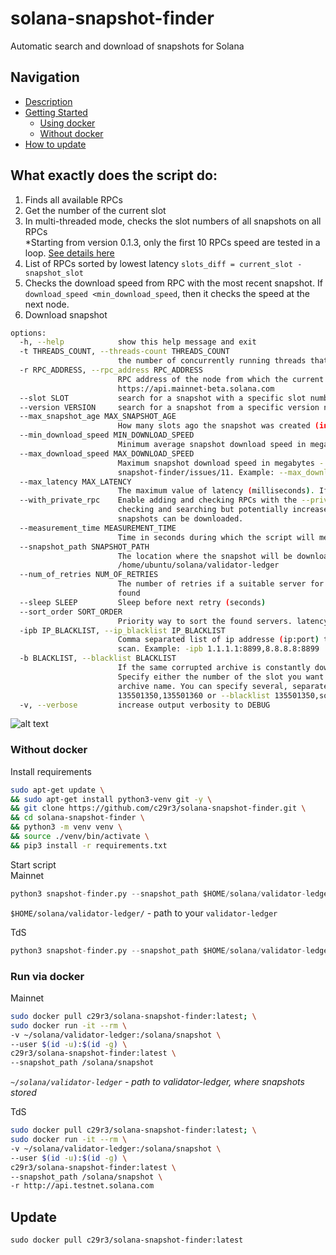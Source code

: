 # solana-snapshot-finder
Automatic search and download of snapshots for Solana  

## Navigation  

* [Description](#what-exactly-does-the-script-do)
* [Getting Started]()
    - [Using docker](#run-via-docker)  
    - [Without docker](#without-docker)  
* [How to update](#update)

## What exactly does the script do:  
1. Finds all available RPCs  
2. Get the number of the current slot  
3. In multi-threaded mode, checks the slot numbers of all snapshots on all RPCs  
*Starting from version 0.1.3, only the first 10 RPCs speed are tested in a loop. [See details here](https://github.com/c29r3/solana-snapshot-finder/releases/tag/0.1.3)
5. List of RPCs sorted by lowest latency
`slots_diff = current_slot - snapshot_slot`
5. Checks the download speed from RPC with the most recent snapshot. If `download_speed <min_download_speed`, then it checks the speed at the next node.  
6. Download snapshot  
```bash
options:
  -h, --help            show this help message and exit
  -t THREADS_COUNT, --threads-count THREADS_COUNT
                        the number of concurrently running threads that check snapshots for rpc nodes
  -r RPC_ADDRESS, --rpc_address RPC_ADDRESS
                        RPC address of the node from which the current slot number will be taken
                        https://api.mainnet-beta.solana.com
  --slot SLOT           search for a snapshot with a specific slot number (useful for network restarts)
  --version VERSION     search for a snapshot from a specific version node
  --max_snapshot_age MAX_SNAPSHOT_AGE
                        How many slots ago the snapshot was created (in slots)
  --min_download_speed MIN_DOWNLOAD_SPEED
                        Minimum average snapshot download speed in megabytes
  --max_download_speed MAX_DOWNLOAD_SPEED
                        Maximum snapshot download speed in megabytes - https://github.com/c29r3/solana-
                        snapshot-finder/issues/11. Example: --max_download_speed 192
  --max_latency MAX_LATENCY
                        The maximum value of latency (milliseconds). If latency > max_latency --> skip
  --with_private_rpc    Enable adding and checking RPCs with the --private-rpc option.This slow down
                        checking and searching but potentially increases the number of RPCs from which
                        snapshots can be downloaded.
  --measurement_time MEASUREMENT_TIME
                        Time in seconds during which the script will measure the download speed
  --snapshot_path SNAPSHOT_PATH
                        The location where the snapshot will be downloaded (absolute path). Example:
                        /home/ubuntu/solana/validator-ledger
  --num_of_retries NUM_OF_RETRIES
                        The number of retries if a suitable server for downloading the snapshot was not
                        found
  --sleep SLEEP         Sleep before next retry (seconds)
  --sort_order SORT_ORDER
                        Priority way to sort the found servers. latency or slots_diff
  -ipb IP_BLACKLIST, --ip_blacklist IP_BLACKLIST
                        Comma separated list of ip addresse (ip:port) that will be excluded from the
                        scan. Example: -ipb 1.1.1.1:8899,8.8.8.8:8899
  -b BLACKLIST, --blacklist BLACKLIST
                        If the same corrupted archive is constantly downloaded, you can exclude it.
                        Specify either the number of the slot you want to exclude, or the hash of the
                        archive name. You can specify several, separated by commas. Example: -b
                        135501350,135501360 or --blacklist 135501350,some_hash
  -v, --verbose         increase output verbosity to DEBUG
```
![alt text](https://raw.githubusercontent.com/c29r3/solana-snapshot-finder/aec9a59a7517a5049fa702675bdc8c770acbef99/2021-07-23_22-38.png?raw=true)

### Without docker   
Install requirements  
```bash
sudo apt-get update \
&& sudo apt-get install python3-venv git -y \
&& git clone https://github.com/c29r3/solana-snapshot-finder.git \
&& cd solana-snapshot-finder \
&& python3 -m venv venv \
&& source ./venv/bin/activate \
&& pip3 install -r requirements.txt
```

Start script  
Mainnet  
```python
python3 snapshot-finder.py --snapshot_path $HOME/solana/validator-ledger
``` 
`$HOME/solana/validator-ledger/` - path to your `validator-ledger`

TdS  
```python
python3 snapshot-finder.py --snapshot_path $HOME/solana/validator-ledger -r http://api.testnet.solana.com
``` 

### Run via docker  
Mainnet  
```bash
sudo docker pull c29r3/solana-snapshot-finder:latest; \
sudo docker run -it --rm \
-v ~/solana/validator-ledger:/solana/snapshot \
--user $(id -u):$(id -g) \
c29r3/solana-snapshot-finder:latest \
--snapshot_path /solana/snapshot
```
*`~/solana/validator-ledger` - path to validator-ledger, where snapshots stored*

TdS  
```bash
sudo docker pull c29r3/solana-snapshot-finder:latest; \
sudo docker run -it --rm \
-v ~/solana/validator-ledger:/solana/snapshot \
--user $(id -u):$(id -g) \
c29r3/solana-snapshot-finder:latest \
--snapshot_path /solana/snapshot \
-r http://api.testnet.solana.com
```

## Update  
`sudo docker pull c29r3/solana-snapshot-finder:latest`
